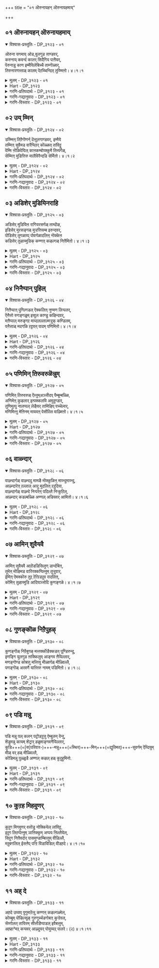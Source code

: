 +++
title = "०१ ऒरुनायहन् ऒरुनायहमाय्"

+++


## ०१ ऒरुनायहन् ऒरुनायहमाय्

<details open><summary>विश्वास-प्रस्तुतिः - DP_३१२३ - ०१</summary>

ऒरुना यगमाय् ओड,वुलगुड ऩाण्डवर्,  
करुनाय् कवर्न्द कालर् सिदैगिय पाऩैयर्,  
पॆरुनाडु काण इम्मैयिलेबिच्चै ताम्गॊळ्वर्,  
तिरुनारणऩ्ताळ् कालम् पॆऱच्चिन्दित् तुय्म्मिऩो। ४।१।१
</details>

<details><summary>मूलम् - DP_३१२३ - ०१</summary>

ऒरुना यगमाय् ओड,वुलगुड ऩाण्डवर्,  
करुनाय् कवर्न्द कालर् सिदैगिय पाऩैयर्,  
पॆरुनाडु काण इम्मैयिलेबिच्चै ताम्गॊळ्वर्,  
तिरुनारणऩ्ताळ् कालम् पॆऱच्चिन्दित् तुय्म्मिऩो। ४।१।१
</details>

<details><summary>Hart - DP_३१२३</summary>

If the matchless kings who rule this world  
lose a war with their enemies, they will become beggars,  
and when they beg for food wicked dogs will come and grab their begging pots:  
The only way to escape from the troubles of this world  
is to worship the feet of divine Narayaṇan:
</details>

<details><summary>गरणि-प्रतिपदार्थः - DP_३१२३ - ०१</summary>

ऒरुनायहम् आय् = साटियिल्लद प्रभुवागि, ओड = ओडुत्तिरुव, उलहु उडन् = लोकगळन्नु ऒट्टागि, आण्डवर् = आळिदवरु, करुलोकगळन्नु ऒट्टागि, आण्डवर् = आळिदवरु, करुनाय् = करिय नायिगळिन्द, कवर्न्द = कच्चल्पट्ट \(हिडियल्पट्ट\), कालर् = कालुगळुळ्ळवरागि, शिदै कच्चल्पट्ट \(हिडियल्पट्ट\), कालर् = कालुगळुळ्ळवरागि, शिदै हिय = ऒडॆदुहोद \(सीळिद\), पानैयर् = बिक्षापात्रॆयन्नुळ्ळवरागि, पॆरुनाडु काण = विस्तारवाद देशदवरॆल्लरू काणुवन्तॆ, इम्मैयिले = ई लोकदल्लिये, पिच्चै = भिक्षॆयन्नु, ताम् = तावु, कॊळ्वर् = ऎत्तुत्तारॆ, तिरुनारणन् ताळ् = श्रीमन्नारायणन तिरुवडिगळन्नु, कालम् = सकालदल्लि, पॆऱ = पडॆदुकॊळ्ळुवुदक्कागि, शिन्दित्तु = चिन्तिसुत्ता, उय् म्मिनो = उज्जीवनगॊळ्ळिरि. 
</details>

<details><summary>गरणि-गद्यानुवादः - DP_३१२३ - ०१</summary>

साटियिल्लद प्रभुवागि, ओडुत्तिरुव लोकवन्नु ऒट्टागि आळिदवरु करिय नायिगळिन्द हिडियल्पट्ट कालुगळुळ्ळवरागि, सीळिद भिक्षापात्रॆयन्नु हिडिदु, विस्तारवाद देशदवरॆल्लरू काणुवहागि, ई लोकदल्लिये तावु भिक्षवन्नॆत्तुत्तारॆ. श्रीमन्नारायणन तिरुवडिगळन्नु सकालदल्लि पडॆदुकॊळ्ळुवुदक्कागि चिन्तिसुत्ता उद्धारगॊळ्ळिरि. यावुदु हितकर? ई लोकदल्लि अस्थिरवू अशाश्वतवू आगिरुव सम्पत्तु दर्पगळिन्द कूडिद प्रभुत्ववे? शाश्वतवाद भगवन्तन सान्निध्यसुखवे? ई विषयवन्नु कुरितु इल्लि जनसामान्यक्कॆ हितवचनवन्नु नुडियलागुत्तिदॆ. इदक्कागि ऒन्दु सॊगसाद निदर्शनवन्नु ऎत्तिकॊळ्ळलागिदॆ. इदक्कागि ऒन्दु सॊगसाद निदर्शनवन्नु ऎत्तिकॊळ्ळलागिदॆ. प्रपञ्चद भोगगळ नानारूपगळन्नु, ऎन्दरॆ, यौवन, सम्पत्तु, प्रभुत्त, अविवेकदिन्द कूडिद अट्टहास इवुगळन्नु ऎत्तिकॊळ्ळलागिदॆ. इवुगळॆल्लवन्नू पडॆदुकॊण्ड चक्रवर्ति सार्वभौमनदरू सह, अवुगळन्नॆल्ला अवनु ऎष्टु कालवादरू उळिसिकॊण्डु बरलु साध्यवादीते? हागादरॆ, एनु माडबेकु? 
</details>

<details><summary>गरणि-विस्तारः - DP_३१२३ - ०१</summary>

आळ्वाररु हेळुत्तारॆ- विस्तारवाद ई लोकद एकच्छत्रादिपत्यवन्नागि माडिकॊण्डु, अट्टहासदिन्द मॆरॆयुव सार्वभौमनन्नु नोडि. कालक्रमदल्लि अवनु ऎल्लवन्नू कळॆदुकॊण्डु तिरुकनागुत्तानॆ. आग अवनु ऒण्टियागि, चिन्दियन्नु धरिसि, सीळिद पात्रॆयन्नु हिडिदु, तानु ई मुञ्चॆ आळुत्तिद्द देशद जनर कण्ण मुन्दॆये, करिय नायियिन्द कच्चिसिकॊण्डरू बिडदॆ तिरिदु तिन्नुत्ता हॊट्टॆ हॊरॆयुव स्थिति\(गति\) अवनिगॆ बरुवुदन्नु जनरे, नीवु कण्डिल्लवे? ऎल्ला लोकगळिगू सार्वभौमनाद श्रीमन्नारायणन तिरुवडिगळन्नु आश्रयिसि. इदरिन्द निमगॆ शाश्वतवादसुखवु ऎल्ल कालक्कू बरुवुदु.
</details>

## ०२ उय् म्मिन्

<details open><summary>विश्वास-प्रस्तुतिः - DP_३१२४ - ०२</summary>

उय्म्मिऩ् तिऱैगॊणर्न् दॆऩ्ऱुलगाण्डवर्, इम्मैये  
तम्मिऩ् सुवैमड वारैप्पिऱर् कॊळ्ळत् तांविट्टु  
वॆम्मि ऩॊळिवॆयिल् काऩकम्बोय्क्कुमै तिऩ्पर्गळ्,  
सॆम्मिऩ् मुडित्तिरु मालैविरैन्दडि सेर्मिऩो। ४।१।२
</details>

<details><summary>मूलम् - DP_३१२४ - ०२</summary>

उय्म्मिऩ् तिऱैगॊणर्न् दॆऩ्ऱुलगाण्डवर्, इम्मैये  
तम्मिऩ् सुवैमड वारैप्पिऱर् कॊळ्ळत् तांविट्टु  
वॆम्मि ऩॊळिवॆयिल् काऩकम्बोय्क्कुमै तिऩ्पर्गळ्,  
सॆम्मिऩ् मुडित्तिरु मालैविरैन्दडि सेर्मिऩो। ४।१।२
</details>

<details><summary>Hart - DP_३१२४</summary>

The rich kings who ruled this earth  
and ordered other chieftains,  
“Give tribute and survive!”  
will leave the women they enjoyed,  
go to a cruel forest and hide and suffer  
if their enemies conquer them in war and take their lands:  
You should at once worship the feet of Thirumāl  
adorned with beautiful shining crowns—  
that is the only way to escape the troubles of this world:
</details>

<details><summary>गरणि-प्रतिपदार्थः - DP_३१२४ - ०२</summary>

उय् म्मिन् = उद्धारगॊळ्ळिरि, शिऱै कॊणार्न्दु = कप्पगळन्नु तन्दु, ऎन्ऱु= ऎन्दु, उलहु आण्डवर् = लोकवन्नु आळिदवरु, इम्मैये = ई जन्मदल्लिये, तम् = तम्म, इन् शुवै = बहुरुचिकरवाद, मडवारि = स्त्रीयरन्नु, पिऱर् कॊळ्ळ = इतररिगॆ \(उपयोगक्कॆ\) ताम् विट्टु = तावु बिट्टुकॊट्टु, वॆम्मिन् ऒळि = सुडुव कान्तिय वॆयिल् = बिसिलु, उळ्ळ, कानहम् पोय्= काडिगॆ होगि, कुमै तिन्बर् हळ् = तिण्डाटपडुववरु, शॆम् इन् = सुन्दरवू इनिदूआद, मुडि = किरीटवन्नु धरिसिरुव, तिरुमालै = श्रियःपतियन्नु \(लक्ष्मीदेविय गण्डनन्नु\), विरैन्दु = बेग \(आतुरदिन्द\), अडि शेर् मिनो = आश्रयिसिरि. 
</details>

<details><summary>गरणि-गद्यानुवादः - DP_३१२४ - ०२</summary>

कप्पगळन्नु पडॆदु उद्धारगॊळ्ळुवुदॆन्दु लोकवन्नु आळिदवरु \(तम्म\) ई जन्मदल्लिये तम्म बहुरुचिकरवाद स्त्रीयरन्नु इतरर उपयोगक्कॆ बिट्टुकॊट्टु उरिबिसिलल्लि काडिगॆ होगि तिण्डाडुत्तारॆ. सुन्दरवू इनिदू आगिरुव किरीटवन्नु धरिसिरुव श्रीदेविय गण्डनन्नु बेगलॆ आश्रयिसिरि. 
</details>

<details><summary>गरणि-विस्तारः - DP_३१२४ - ०२</summary>

इल्लि चक्रवर्तिगळ मत्तॊन्दु दुःस्थितियन्नु विवरिसलागुत्तदॆ. 

लोकदल्लि महाबलिष्ठरागि, राज्यगळन्नु गॆद्दु, ऎल्लवन्नू तम्म स्वाधीनपडिसिकॊण्डु, अवरॆल्लरिन्द कप्पकाणिकॆगळन्नु पडॆदुकॊळ्ळुवुदरल्लिये सर्वप्रयत्न नडॆसुव राजाधिराजरू सह ऒन्दल्ल ऒन्दु कालदल्लि तम्म सर्वस्ववन्नू बिट्टु केट्टु, तलॆ मरॆसिकॊण्डु काडिगॆ होगि कडुकष्टपडुत्तारॆ. अवर गतिये हीगाद पक्षक्कॆ इतरर गतियेनु? आद्दरिन्द अवर गतिये हीगाद पक्षक्कॆ इतरर गतियेनु? आद्दरिन्द ऎल्लरू याव रीतिय मुन्नॆच्चरिकॆयन्नु तॆगॆदुकॊळ्ळबेकु?

आळ्वाररु हेळुत्तारॆ, तम्म सामन्तराजरिन्द कप्पकाणिकॆगळन्नु पडॆदुकॊण्डु, अट्टहासदिन्द सार्वभौमत्ववन्नु नडॆसुव चक्रवर्तिगळु सह, ऒन्दु दिन, तम्मॆल्ल सुखगळन्नू बिट्टुकॊट्टु, तम्म रुचिकरवाद \(भोग्यवाद\) राणवासवन्नु तम्म शत्रुगळ भोगक्कॆ बिट्टुकॊट्टु, काडिगॆ ओडि, अल्लि बिसिलु, मळॆ, चळि, गाळि ऎन्नदॆ कडुकष्टक्कॆ ईडागबेकागुत्तदॆ. इन्थ दुःखसङ्कटगळिगॆ अवकाशकॊडदन्तॆ, जनरे, निम्मन्नु उज्जीवनगॊळिसुव सर्वेश्वरनाद श्रीमन्नारायणनन्नु आदष्टु बेगलॆ आश्रयिसि.
</details>

## ०३ अडिशेर् मुडियिनराहि

<details open><summary>विश्वास-प्रस्तुतिः - DP_३१२५ - ०३</summary>

अडिसेर् मुडियिऩ रागियरसर्गळ् ताम्दॊऴ,  
इडिसेर् मुरसङ्गळ् मुऱ्ऱत्तियम्ब इरुन्दवर्,  
पॊडिसेर् तुगळाय्प् पोवर्गळादलिऩ् नॊक्कॆऩ  
कडिसेर् तुऴाय्मुडिक् कण्णऩ् कऴल्गळ् निऩैमिऩो। ४।१।३
</details>

<details><summary>मूलम् - DP_३१२५ - ०३</summary>

अडिसेर् मुडियिऩ रागियरसर्गळ् ताम्दॊऴ,  
इडिसेर् मुरसङ्गळ् मुऱ्ऱत्तियम्ब इरुन्दवर्,  
पॊडिसेर् तुगळाय्प् पोवर्गळादलिऩ् नॊक्कॆऩ  
कडिसेर् तुऴाय्मुडिक् कण्णऩ् कऴल्गळ् निऩैमिऩो। ४।१।३
</details>

<details><summary>Hart - DP_३१२५</summary>

The kings whom chieftains bow to, touching their feet,  
and the kings who have drums that sound like thunder  
resting in their courtyards,  
may lose everything and their lands may become dust:  
At once you should think of the feet of Kaṇṇan  
adorned with a fragrant thulasi garland and worship him:  
That is the only way to escape the troubles of this world:
</details>

<details><summary>गरणि-प्रतिपदार्थः - DP_३१२५ - ०३</summary>

अडिशेर् = \(तम्म\) पादगळ मेलॆ बीळुव \(बिद्द\), मुडियिनर् = किरीटगळुळ्लवरागि, अरशर् हळ् ताम् = राजाधिराजरु, तॊऴि = नमस्करिसुवन्तॆयू, इडि शेर् = सिडिलिनन्तॆ सद्दु माडुव, मुरशङ्गळ् = भेरिगळु, मुट्रत्तु = अङ्गळदल्लि \(मुन्दिन कैसालॆयल्लि\), इयम्ब = मॊळगुअन्तॆ, इरुन्दवर् = बाळुत्तिद्दवरु, पॊडिशेर् = धूळिनल्लि सेरुव, तहळ् आय् = धूळागि, पोवर् हळ् = होगुत्तारॆ, आदलिन् = आद्दरिन्द, नॊक्कॆन = बेगलॆ, कडि शेर् = परिमळ तुम्बिरुव, तुऴाय् मुडि = तुलसिय किरीटवन्नुळ्ळ, कण्णन् = अत्याकर्षकन \(श्रीकृष्णन\), कऴल् = तिरुवडिगळन्नु, निनैऱु नो = नॆनॆयिरि. 
</details>

<details><summary>गरणि-गद्यानुवादः - DP_३१२५ - ०३</summary>

तम्म पादगळ मेलॆ बीळुव किरीटगळुळ्ळवरागि, राजाधिराजरुगळु नमस्करिसुवन्तॆयू, सिडिलिनन्तॆ सद्दुमाडुव भेरिगळु कैसालॆयल्लि मॊळगुवन्तॆ बाळुत्तिद्दवरु. धूळिनल्लि सेरुव धूळागि होगुत्तारॆ. आद्दरिन्द, बेगलॆ परिमळ तुम्बिद तुलसिय किरीटवन्नुळ्ळ अत्याकर्षकन \(श्रीकृष्णावतारियु\) तिरुवडिगळन्नु स्मरिसि.
</details>

<details><summary>गरणि-विस्तारः - DP_३१२५ - ०३</summary>

आळ्वाररु हेळुत्तारॆ- ऎन्थॆन्थ राजाधिराजरो, ऎष्टॆष्टो दर्पदिन्द आळुत्तिद्दवरो, अवरिन्द असड्डॆयन्नू तिरस्कारवन्नू पडॆयुत्ता बाळुवुदक्किन्त, परिमळ तुम्बिद तुलसिय हारवन्नु किरीटवागि मुडिदिरुव अत्याकर्षक सुन्दरनाद श्रीकृष्णस्वरूपियन्नु स्मरिसुत्त उज्जीवनगॊळ्ळिरि.
</details>

## ०४ निनैप्पान् पुहिल्

<details open><summary>विश्वास-प्रस्तुतिः - DP_३१२६ - ०४</summary>

निऩैप्पाऩ् पुगिल्गडल् ऎक्कलिऩ् नुण्मण लिऱ्पलर्,  
ऎऩैत्तो रुगङ्गळुम् इव्वुल काण्डु कऴिन्दवर्,  
मऩैप्पाल् मरुङ्गऱ माय्दलल्लाल्मऱ्ऱुक् कण्डिलम्,  
पऩैत्ताळ् मदगळि ऱट्टवऩ् पादम् पणिमिऩो। ४।१।४
</details>

<details><summary>मूलम् - DP_३१२६ - ०४</summary>

निऩैप्पाऩ् पुगिल्गडल् ऎक्कलिऩ् नुण्मण लिऱ्पलर्,  
ऎऩैत्तो रुगङ्गळुम् इव्वुल काण्डु कऴिन्दवर्,  
मऩैप्पाल् मरुङ्गऱ माय्दलल्लाल्मऱ्ऱुक् कण्डिलम्,  
पऩैत्ताळ् मदगळि ऱट्टवऩ् पादम् पणिमिऩो। ४।१।४
</details>

<details><summary>Hart - DP_३१२६</summary>

We know that even the kings  
who ruled this world for many years and yugas  
and are more than the grains of sand on the seashore  
have perished, leaving them no house to live in:  
We have never seen anything else happen to them:  
Worship his feet who killed the rutting elephant  
with legs as strong as palm trees and you will be saved:
</details>

<details><summary>गरणि-प्रतिपदार्थः - DP_३१२६ - ०४</summary>

निनैप्पान् = चिन्तिसुवुदक्कॆ, पुहिल् = यत्निसिदरॆ, \(आलोचिसि नोडिदरॆ\), कडल् = समुद्रद, ऎक्कलिल् = मरळ दण्डॆयल्लि, नुण् मणलिल् = नुणुपाद मरळिन हरळुगळल्लि, पलर् = हलवरु, ऎनै त्तोर् = ऎष्टॊन्दो, उहङ्गळुम् = युगगळल्लू, इ उलहु = ईलोकवन्नु, आण्डु = आळि, कऴिन्दवर् = कळॆदुहोदवरु \(गतिसिदवरु\), मनैप्पाल् = \(अवरु\) वासिसिद मनॆयू, \(स्थळवू\) मरुङ्गु = आर मग्गुलवू, अ = परि पूर्णवागि, माय् तल् अल्लाल् = नाशवे हॊरतु, अल्लाल् = नाशवे हॊरतु, मटृ = बेरेनन्नू, कण्डिलम् = \(नावु\) कण्डिल्ल, पनै ताळ् = ताळॆय मरद हागॆ दृढवाद कालुगळुळ्ळ, मदकळिऱु = मदगजवन्नु, अट्टवन् = कॊण्डवन, पादम् = तिरुवडिगळन्नु, पणिमिनो = नमस्करिसि \(आश्रयिसि\). 
</details>

<details><summary>गरणि-गद्यानुवादः - DP_३१२६ - ०४</summary>

आलोचिसि नोडिदरॆ, समुद्रद मरळदण्डॆय नुण्ननॆय मरळहरळुगळ हागॆ, हलवरु ऎष्टॊन्दो युगगळिन्दलू ई लोकवन्नाळि गतिसिदवरु. अवरु वासमाडिद स्थळवू अदर सुत्तमुत्तलू परिपूर्णवागि नाशवायिते हॊरतु नावु बेरेनन्नू कण्डिल्ल. ताळॆय मरद हागॆ दृढवाद कालुगळुळ्ल मदगजवन्नु कॊन्दवन तिरुवडिगळन्नु आश्रयिसि नमस्करिसि. 
</details>

<details><summary>गरणि-विस्तारः - DP_३१२६ - ०४</summary>

“कडलॆक्कलिल् नुण् मणलिल् पलर् ऎनैत्तोरु हङ्गळुम् इव्वुलहाण्डु कऴन्दवर्” – इदॊन्दु कण्णिगॆ कट्टुवन्थ उपमान. कडलिन मरळु दडदल्लि नुण्ननॆय मरळु कण्णिगॆ काणुवष्टु दूरक्कू हरडिरुत्तदॆयष्टॆ. अवुगळल्लि ऒन्दॊन्दु हरळन्नू आरिसुवुदु हेगॆ कष्टवागुवुदो \(असाध्यवागुवुदो\) हागॆये ई भूमण्डलदल्लि ऎष्टॊन्दु लॆक्कविल्लदश्टु युगगळिन्दलू आळि धरिसिद राजरु हलवरु. अन्दिनिन्द मरणिसिदवर सङ्ख्यॆ अपारवादद्दु. अवरल्लि गतिसिद राजर सङ्ख्यॆ अल्पवे. 

“मनैप्पाल् मरुङ्गऱ माय् तदल्लाल् मट्रु कण्डिलम्” – आ राजरु बाळि बदुकिद स्थळगळू अवुगळ सुत्तमुत्तल स्थळगळू ऎल्लवू सुळिविल्लदन्तॆये नाशवादवु. 

“पन्नैत्ताळ् मदकळिऱट्टवन्” – इदु भगवन्तन श्रीकृष्णावतारद ऒन्दु प्रसङ्ग. कंसनु श्रीकृष्णनन्नु कॊल्लिसुवुदक्कागि नानाप्रयत्नगळन्नु नडॆसिदनष्टॆ. अवुगळिन्दलॆल्ल अवनु विफलगॊण्डनु. आद्दरिन्द, धनुःपूजॆय नॆपदल्लि अवनन्नु मधुरॆगॆ करॆसिकॊण्डु, अल्लि अवनन्नु मुगिसिबिडबेकॆन्दु हवणिसिदनु. मधुरॆय हॆब्बागिलल्ले कुवलयापीडवॆम्ब मद्दानॆयन्नु निल्लिसि, अदन्नु अल्लिगॆ बरुव श्रीकृष्णन मेलॆ नुग्गिसि अवनन्नु कॊन्दुबिडबेकॆम्बुदु मॊदलनॆयदु. श्रीकृष्णनु अदन्नु निरायासवागि ऎदुरिसि, कॊन्दु हाकिदनु. 

आळ्वाररु हेळुत्तारॆ-- नावु योचिसि नोडिदरॆ, ऎष्टो युगगळिन्दलू, ऎष्टो जन राजरु ई लोकवन्नाळि मरणिसिदरष्टॆ. समुद्रद मरळ दण्डॆय नुण्णनॆय मरळिनल्लि कॆलवु हरळुगळन्नु आरिसिकॊण्डन्तॆ अवर सङ्ख्यॆ. अवरु बदुकि बाळिद स्थळगळू अवुगळ सुत्तुमुत्तल स्थळगळू ऎल्लवू परिपूर्णवागि, हॆसरिल्लदन्तॆ, नाशवादवु. अस्थिरवाद अन्थवरन्नु आश्रयिसुवुदक्कॆ बदलागि, सर्वशक्तनाद भगवन्तन तिरुवडिगळन्नाश्रयिसि.
</details>

## ०५ पणिमिन् तिरुवरुळॆन्नुम्

<details open><summary>विश्वास-प्रस्तुतिः - DP_३१२७ - ०५</summary>

पणिमिऩ् तिरुवरुळ् ऎऩ्ऩुम्अञ्जीदप् पैम्बूम्बळ्ळि,  
अणिमॆऩ् कुऴलार् इऩ्पक्कलवि अमुदुण्डार्,  
तुणिमुऩ्पु नालप्पल् लेऴैयर् तामिऴिप् पच्चॆल्वर्,  
मणिमिऩ्ऩु मेऩिनम् मायवऩ् पेर्सॊल्लि वाऴ्मिऩो। ४।१।५
</details>

<details><summary>मूलम् - DP_३१२७ - ०५</summary>

पणिमिऩ् तिरुवरुळ् ऎऩ्ऩुम्अञ्जीदप् पैम्बूम्बळ्ळि,  
अणिमॆऩ् कुऴलार् इऩ्पक्कलवि अमुदुण्डार्,  
तुणिमुऩ्पु नालप्पल् लेऴैयर् तामिऴिप् पच्चॆल्वर्,  
मणिमिऩ्ऩु मेऩिनम् मायवऩ् पेर्सॊल्लि वाऴ्मिऩो। ४।१।५
</details>

<details><summary>Hart - DP_३१२७</summary>

Even kings who enjoy women with soft beautiful hair  
lying on lovely, cool beds, begging them,  
“Give us your grace!” may lose all their wealth and their clothes  
and wander as women shame them because they become poor:  
Praise the names of Māyavan  
the shining sapphire-colored lord and survive:  
That is the only way to escape the troubles of this world:
</details>

<details><summary>गरणि-प्रतिपदार्थः - DP_३१२७ - ०५</summary>

पणिमिन् = विधिसि, तिरु अरुळ् = भाग्यव कृपॆयन्नु, ऎन्नुम् = ऎन्नुत्ता, अम् = सुन्दरनाद, शीदम् = तम्पाद\(हितवाद\), पै = विशालवाद, पू = हूविन, पळ्ळि = हासुगॆयल्लि, अणि = अलङ्करिसिद, मॆल् = मृदुवाद, कुऴलार् = कूदलुळ्ळवर, इन्बम् = प्रीतिय, कलवि = कूडिकॆयॆम्ब, अमुदु = अमृतवन्नु, उण्डार् = उण्डवरु, तुणिमुन्बुनाल = मुम्भागदल्लि बट्टॆयु इळियबिद्दिरलु, पल् = हलवारु, एऴैयर् ताम् = सुन्दरियरु, इऴैप्प = परिहास्यमाडुत्तिरलु, शॆल् वर् = नडॆदुहोगुत्तारॆ. मणिमिन्नु = नीलरत्नवु हॊळॆयुवन्थ, मेनि = देहकान्तिय, नम् आयवन् = नम्म गोवळन, पेर् शॊल्लि = हॆसरन्नु हेळुत्ता, वाऴ् मिनो = बाळिरि \(उज्जीवनगॊळ्ळिरि\). 
</details>

<details><summary>गरणि-गद्यानुवादः - DP_३१२७ - ०५</summary>

’विधिसि, भाग्यद कृपॆयन्नु’ ऎन्नुत्ता, सुन्दरवू हितकरवू विशालवू आद हूविन हासुगॆयल्लि, अलङ्करिसिद मृदुवाद तलॆगूदलुळ्ळवर प्रीतिय कूडिकॆयम्ब अमृतवन्नुण्डवरु, मुम्भागदल्लि बट्टॆयन्नु इळियबिद्दिरलु, हलवारु स्त्रीयरु \(सुन्दरियरु\) परिहास्यमाडुत्तिरलु, नडॆदुहोगुत्तारॆ. नीलरत्नद हॊळपुळ्ळ देहकान्तिय नम्म गोवळन हॆसरन्नु हेळुत्ता उज्जीवनगॊळ्ळिरि. 
</details>

<details><summary>गरणि-विस्तारः - DP_३१२७ - ०५</summary>

इदुवरॆगॆ बलदर्पगळिन्द कूडिद प्रभुत्वद अट्टहासदिन्द बीगुत्तिद्द राजर पाडन्नु हेळलायितु. ईग यौवन मददिन्द मॆरॆयुववर पाडन्नु हेळलागुत्तदॆ. 

आळ्वाररु हेळुत्तारॆ- यौवनदिन्द मॆरॆयुववरु \(राजरु\) सुन्दरियराद स्त्रीयर बळियल्लिनिन्तु “निम्म देहसङ्गद भाग्यवन्नु करुणिसि” ऎन्दु अङ्गलाचि बेडुत्ता, विशालवू हितकरवू सुन्दरवू आद हासुगॆयल्लि अवर कूडिकॆय अमृतवन्नु पानमाडुत्ता सुखवन्नु अनुभविसुत्तारॆ. हीगॆ अवर यौवन इळियुव तनक अवरु मैमरॆतु मॆरॆयुत्तारॆ. आ बळिक, अवरिगॆ मुदितन बन्दाग, देहशक्तिकुग्गिदाग, याव बगॆय ऒत्तासॆयू इल्लदॆ होदाग, अवरॊडनॆ बॆरॆयुत्तिद्द स्त्रीयरनेकरु अवरन्नु बगॆबगॆयागि हास्यमाडुत्तिरलु, अवर कण्णमुन्दॆये तम्म मानवन्नु पूर्तियागि मुच्चिकॊळ्ळलु साध्यविल्लद दुःस्थितियल्लि हॊट्टॆगागि याचिसबेकागुत्तदॆ. आद्दरिन्द, इन्थ अपहास्यद स्थितिगॆ इळिदु नरळुववर बदलागि, श्रीकृष्णवतारियाद भगवन्तन नामोच्चारणॆ माडुत्ता, उद्धारगॊळ्ळिरि.
</details>

## ०६ वाळ्न्दार्

<details open><summary>विश्वास-प्रस्तुतिः - DP_३१२८ - ०६</summary>

वाऴ्न्दार्गळ् वाऴ्न्ददु मामऴै मॊक्कुळिऩ् माय्न्दुमाय्न्दु,  
आऴ्न्दारॆऩ् ऱल्लाल् अऩ्ऱु मुदलिऩ् ऱऱुदिया,  
वाऴ्न्दार्गळ् वाऴ्न्दे निऱ्परॆऩ् पदिल्लै निऱ्कुऱिल्,  
आऴ्न्दार् कडल्बळ्ळि अण्णल् अडियवर् आमिऩो। ४।१।६
</details>

<details><summary>मूलम् - DP_३१२८ - ०६</summary>

वाऴ्न्दार्गळ् वाऴ्न्ददु मामऴै मॊक्कुळिऩ् माय्न्दुमाय्न्दु,  
आऴ्न्दारॆऩ् ऱल्लाल् अऩ्ऱु मुदलिऩ् ऱऱुदिया,  
वाऴ्न्दार्गळ् वाऴ्न्दे निऱ्परॆऩ् पदिल्लै निऱ्कुऱिल्,  
आऴ्न्दार् कडल्बळ्ळि अण्णल् अडियवर् आमिऩो। ४।१।६
</details>

<details><summary>Hart - DP_३१२८</summary>

We all know that we do not live forever in this world  
and die like the bubbles that arise when rain falls on the earth:  
No one can say that for all their life  
they were strong, without problems or sickness:  
If you want to survive, become the devotee  
of the highest lord who rests on the ocean:
</details>

<details><summary>गरणि-प्रतिपदार्थः - DP_३१२८ - ०६</summary>

वाऴ्न्दार् हळ् = बदुकिबाळिदवरु, वाऴ्न्ददु = बाळिद रीतियु, मामऴै = बलवाद मळॆय, मॊक्कळिन् = मॊग्गुगळ हागॆ \(नीरगुळ्ळॆगळ हागॆ\), माय्न्ददु माय्न्ददु = अळिदळिदु होयितु, आऴ्न्दार् = अधोगतियन्नु पडॆदरु \(करगि होदरू\), ऎन्ऱु = ऎन्दु, अल्लाल् = अल्लदॆ, अन्ऱु मुदलिन् = सृष्टिकालदिन्दलू, इन्ऱु अऱुदि आ = इल्लिय \(इन्दिन\)वरॆगू, वाऴ्न्दार् हळ् = बदुकि बाळिदवरु, वाऴ्न्देनिऱ् पर् = बदुकिये स्थिरवागिद्दारॆ, ऎन्बदु इल्लै = ऎम्बुदु इल्लवे इल्ल. निऱ् क उऱिल् = हागॆ बदुकिरलेबेकॆम्बुदादरॆ, आऴ्न्दार् = बलु आळवाद \(गम्भीरवाद\), कडल् = पाल्गडलल्लि, पळ्ळि = पवडिसिरुव, अण्णल् = सर्वेश्वरन, अडियवर् आमिनो = पादसेवकरु \(भक्तरु\) आगिरि. 
</details>

<details><summary>गरणि-गद्यानुवादः - DP_३१२८ - ०६</summary>

बदुकिबाळिदवरु ऎन्नुववरु बाळिद रीतियु बलवाद मळॆय मॊग्गुगळ हागॆ \(नीरगुळ्ळॆगळ हागॆ\) अळिदळिदु होयितु. \(अवरु\) अधोगतियन्नु पडॆदरु \(मुळुगि होदरु\) ऎन्दल्लदॆ बेरॆ इल्ल. सृष्टिकालदिन्दलू इन्दिनवरॆगू बदुकिबाळिदवरु स्थिरवागि बदुकिये इद्दारॆ ऎम्बुदु इल्लवे इल्ल. हागॆ \(स्थिरवागि\) बदुकिरलेबेकॆम्बुदादरॆ, गम्भीरवाद \(बहळ आळवाद\) पाल्गडलल्लि पवडिसिरुव सर्वेश्वरन पादसेवकरागिरि. 
</details>

<details><summary>गरणि-विस्तारः - DP_३१२८ - ०६</summary>

इल्लि ऎरडु बगॆय बाळ्विकॆयन्नु कुरितु हेळलागुत्तदॆ. ऒन्दु इहलोकदल्लि नडॆसुव बाळ्वॆ, मत्तॊन्दु निजवाद शाश्वतवाद बाळ्वॆ इहलोकद बाळ्वॆयन्नु नीर् मेलण गुळ्ळॆगॆ होलिसलागिदॆ. गुळ्ळॆ ऎष्टु क्षणिकवादद्दो अष्टॆ क्षणिक ईलोकद बाळ्वॆ. नीर् मेलण गुळ्ळॆ ऒडॆद बळिक अदर सुळिवु कूडि अल्लिरुवुदिल्ल. ई लोकद बाळ्वॆयू अन्थाद्दो आदरॆ शाश्वतवाद निजवाद बदुकु ऎम्बुदक्कॆ यावॊन्दु कुन्दुकॊरतॆयू इल्ल. आ शाश्वतवाद अमरवाद परिशुद्धवाद बदुकन्नु पडॆयुवुदादरू हेगॆ? याव बगॆय बदुकन्नु नॆच्चि नडॆयबेकु? इदन्नु इल्लि ऒत्तिहेळलागुत्तिदॆ. 

आळ्वाररु हेळुत्तारॆ- ई लोकदल्लि चॆन्नागि बदुकि हॆसरु वासियागि बाळिदवरु ऎम्बवर बदुकिन रीतियन्नु गमनिसि नोडि. बिरुसु मळॆय नीरिन मेलॆ गुळ्ळॆगळ हागॆ अवर बदुकु. नीर् मेलण गुळ्ळॆ ऎष्टु क्षणभङ्गुर\! हागॆये इहलोकदवर बदुकू सह. ई बदुकिनल्लि स्थिरवादद्दु यावुदिदॆ? सृष्टिय कालदिन्दलू इन्दिनवरॆगू ऎष्टॆष्टो जन हुट्टिदरु, बाळिदरु, कडॆगॆ हॆसरिल्लदॆ होदरु. ई लोकद जीवनदल्लि इदॊन्दे सत्य. यावुदू स्थिरवल्ल. ऎल्लवू क्षणिक. जनरे, निमगॆ निजवागियू शाश्वतवाद जीवनवन्नु पडॆदुकॊळ्ळुव आशॆ इदॆये? हागादरॆ, गम्भीरवाद पाल्गडलल्लि पवडिसिरुव सर्वेश्वरनल्लि भक्तिमाडि, अवनल्लि शाश्वतवाद दास्यवन्नु पडॆदुकॊळ्ळिरि.
</details>

## ०७ आमिन् शुवैयवै

<details open><summary>विश्वास-प्रस्तुतिः - DP_३१२९ - ०७</summary>

आमिऩ् सुवैयवै आऱॊडडिसिलुण् डार्न्दबिऩ्,  
तूमॆऩ् मॊऴिमड वारिरक्कप्पिऩ्ऩुम् तुऱ्ऱुवार्,  
ईमिऩ् ऎमक्कॊरु तुऱ् ऱॆऩ्ऱिडऱुव रादलिऩ्,  
कोमिऩ् तुऴाय्मुडि आदियञ्जोदि कुणङ्गळे। ४।१।७
</details>

<details><summary>मूलम् - DP_३१२९ - ०७</summary>

आमिऩ् सुवैयवै आऱॊडडिसिलुण् डार्न्दबिऩ्,  
तूमॆऩ् मॊऴिमड वारिरक्कप्पिऩ्ऩुम् तुऱ्ऱुवार्,  
ईमिऩ् ऎमक्कॊरु तुऱ् ऱॆऩ्ऱिडऱुव रादलिऩ्,  
कोमिऩ् तुऴाय्मुडि आदियञ्जोदि कुणङ्गळे। ४।१।७
</details>

<details><summary>Hart - DP_३१२९</summary>

The rich may eat food with all the six tastes  
and then eat more when their beautiful beloved women  
serve them with lovely soft words,  
yet even they may become poor and beg those women saying,  
“Give me some food!”  
If you want to be saved  
praise the wonderful nature of the lord  
whose head is adorned with a thulasi garland:
</details>

<details><summary>गरणि-प्रतिपदार्थः - DP_३१२९ - ०७</summary>

आम् इन् शुवै अवै= वास्तववागि बहळ रुचिकरवाद अवु, आऱोडु = आरु रसगळिन्द कूडिद, अडिशल् उण्डु = अन्नवन्नुण्डु, आर्न्द पिन् = तृप्तिपडॆद बळिक, तू = परिशुद्धवाद, मॆल्मॊऴि = मृदुवागि, मातनाडुव, मडवार् = स्त्रीयरु, इरक्क = बेडिकॊळ्ळलु, पिन्नुम् = आमेलू, ईमिन् = कॊडिरि, ऎनक्कु = ननगॆ, ऒरु तुट्रु ऎन्ऱु = ऒन्दु तुत्तु ऎन्दु, इडऱु वर् = दुडुकुवरु, \(ऎडवुत्तारॆ\), आदलिन् = आद्दरिन्द, कोमिन् = अनुभविसिरि, तुऴाय् = तुलसिय हारवन्नु किरीटवागि धरिसिरुव, आदि = ऎल्लक्कू आदिकारणनाद, अम् = सुन्दरवाद, शोदि = ज्योतिस्वरूपिय, गुणङ्गळे = कल्याणगुणगळन्ने. 
</details>

<details><summary>गरणि-गद्यानुवादः - DP_३१२९ - ०७</summary>

वास्तववागि बहळ रुचिकरवाद आरु रसगळिन्द कूडिद अन्नवन्नुण्डु तृप्तिपडॆद बळिकलू, परिशुद्धवाद मत्तुमृदुवागि मातनाडुव स्त्रीयरु बेडिकॊळ्ललु, आमेलू, ननगॆ ऒन्दु तुत्तुकॊडि ऎन्नुत्ता दुडुकुत्तारॆ. आद्दरिन्द तुलसियहारवन्नु किरीटवागि धरिसिरुव ऎल्लक्कू आदिकारणनाद, परमसुन्दरवाद ज्योतिस्वरूपिय कल्याणगुणगळन्ने उण्डु अनुभविसि. 
</details>

<details><summary>गरणि-विस्तारः - DP_३१२९ - ०७</summary>

यावुदु उत्तम; देह पोषणॆये, आत्मपोषणॆये? ऎम्बुदु ई पाशुरद विषय. 

देहपोषणॆगॆ आहारबेकु \(अवश्यक\). आहारवन्नु मितवागिये स्वीकरिसबेकु. नालगॆय चपलक्कॆ ऒळगागबारदु. इतरर मातिगॆ मरुळागबारदु. विश्वासदिन्द मातनाडुववर दाक्षिण्यक्कॆ ऒळपट्टु मितिमीरि उण्णबारदु. मितितप्पिदरॆ रोग, नरळुविकॆ तप्पुवुदिल्ल. 

आत्मपोषणॆ इदक्कॆ विरुद्ध. इदक्कॆ मिति ऎम्बुदे इल्ल. आत्मपोषणॆगॆ बेकाद आहार भगवद्विषय. भगवन्तन गुणानुभव, अवन अद्भुताश्चर्यकरवाद लीलाविनोदगळन्नु, अतिमानुषचेष्टिगळन्नु हेळि, केळि, हाडि, कुणिदाडि, आनन्दिसुवुदु. इवुगळन्नु ऎष्टॆष्टु अनुभविसिदरू तृप्तियुण्टागदु इन्नू स्वल्प अनुभविसबेकॆन्निसुवुदु. ऎडॆबिडदन्तॆ ई अनुभववन्नु पडॆदु आनन्दिसुवुदरिन्द आत्मोद्धारवागुत्तदॆ. 

आळ्वाररु हेळुत्तारॆ- षड्रसभरितवाद ऒळ्ळॆय आहारवन्नु हॊट्टॆय तुम्ब तिन्दु तृप्तिपडॆदिद्दरू, मॆलुदनिय नारियर बेडिकॆगॆ मरुळागि अवरु नीडुव आहारवन्नू उण्डु, बाधॆपडुत्तारॆ. जनरे, नीवु देहपोषणॆयन्नू, नालगॆय चपलवन्नू निम्म जीवनद गुरियागि माडिकॊळ्ळबेडि. दुडुकिदिरादरॆ, निम्मदे आरोग्यकॆडुत्तदॆ. नानासङ्कटगळिगॆ निम्मन्नु ईडुमाडुत्तदॆ. निम्म इन्द्रियगळ चापल्यवन्नु आत्मोद्धार कार्यदल्लि बॆळॆसि, ऎल्लक्कूआदिकारणनू, परमसुन्दरनू, ज्योतिस्वरूपियू आद सर्वेश्वरन अनन्तकल्याणगुणगळन्नु ऎडॆबिडदन्तॆ अनुभविसुत्ता उज्जीवनगॊळ्ळिरि.
</details>

## ०८ गुणङ्कॊळ निऱैपुहऴ्

<details open><summary>विश्वास-प्रस्तुतिः - DP_३१३० - ०८</summary>

कुणङ्गॊळ् निऱैबुगऴ् मऩ्ऩर्क्कॊडैक्कडऩ् पूण्डिरुन्दु,  
इणङ्गि युलगुड ऩाक्किलुम् आङ्गव ऩैयिल्लार्,  
मणङ्गॊण्ड कोबत्तु मऩ्ऩियु मीळ्वर्गळ् मीळ्विल्लै,  
पणङ्गॊळ् अरवणै याऩ्तिरु नामम् पडिमिऩो। ४।१।८
</details>

<details><summary>मूलम् - DP_३१३० - ०८</summary>

कुणङ्गॊळ् निऱैबुगऴ् मऩ्ऩर्क्कॊडैक्कडऩ् पूण्डिरुन्दु,  
इणङ्गि युलगुड ऩाक्किलुम् आङ्गव ऩैयिल्लार्,  
मणङ्गॊण्ड कोबत्तु मऩ्ऩियु मीळ्वर्गळ् मीळ्विल्लै,  
पणङ्गॊळ् अरवणै याऩ्तिरु नामम् पडिमिऩो। ४।१।८
</details>

<details><summary>Hart - DP_३१३०</summary>

If the generous kings who rule the world happily  
as people praise them abundantly do not think of the lord,  
they will lose all their wealth and kingdoms:  
The only way to escape the troubles of this world  
is to praise the divine names  
of the lord who rests on the snake bed on the ocean:
</details>

<details><summary>गरणि-प्रतिपदार्थः - DP_३१३० - ०८</summary>

गुणम् कॊळ् = गुणवन्तरागि, निऱैपुहऴ् = तुम्बिद कीर्तिवन्तरागि, मन्नर् = राजरु, कॊडै= कॊडुविकॆयन्नु, कडन् = कर्तव्यवागि, पूण्दु इरुन्दु = माडिकॊडु इरुत्ता, इणङ्गॆ = शीलवन्तरागि, उलहु उडन् = लोकदवरॊडनॆ, आक्किलुम् = कूडिद्दरू \(आळुत्तिद्दरू\), आङ्गु = अल्लि, अवनै इल्लार् = अवनन्नु इल्लदवरु \(भगवन्तनन्नु स्मरिसिदवरु\), मणम् कॊण्ड = बलुस्वारस्यवाद, पोहत्तु = भोगदल्लि, मन्नियुम् = मुळुगिद्दरू, मीळ्वर् हळ् = काणदन्तागुत्तारॆ \(मरणिसुत्तारॆ\), मीळ्वु इल्लै = बिडुगडॆयिल्लदन्तॆ, पणम् कॊण्ड = हॆडॆयन्नुळ्ळ अरवु अणैयान् = शेषनन्नु हासुगॆयागि उळ्ळवन, तिरुनामम् = पवित्रनामवन्नु, पडिमिनो = पठिसिरि. 
</details>

<details><summary>गरणि-गद्यानुवादः - DP_३१३० - ०८</summary>

गुणवन्तरू, तुम्बिद कीर्तिवन्तरू आद राजरु कॊडुगैयन्नु तम्म कर्तव्यवागि माडिकॊण्डु शीलवन्तरागि लोकवन्नु आळुत्तिद्दरू, बहळ स्वारस्यवाद भोगवन्नु पडॆदिद्दरू मरणिसुत्तारॆ बिडुगडॆयिल्लदन्तॆ. हॆडॆगळन्नुळ्ळ हावन्नु हासुगॆयागि उळ्ळवन पवित्र हासुगॆयागि उळ्ळवन पवित्रनामवन्नु पठिसिरि. 
</details>

<details><summary>गरणि-विस्तारः - DP_३१३० - ०८</summary>

सद्गुणवन्तराद मत्तु कीर्तिवन्तराद राजर कीर्तिय फलवेनु? अवर उत्तम आळ्विकॆय फलवेनु? – ई विषयवन्नु इल्लि हेळलागुत्तदॆ. उज्जीवनगॊळ्ळलु माडबेकादद्देनु? 

आळ्वाररु हेळुत्तारॆ- ई लोकदल्लि राजरु गुणवन्तरागि शीलवन्तरागि, कॊडुगैयवरागिद्दरू, तम्मऔदार्यवन्ने तम्म कर्तव्यवन्नागि माडिकॊण्डु उत्तम रीतियल्लि आळुत्तिद्दरू अवरिगॆ इहलोकद भोगगल्ल अवर गुणस्वभावगळिगॆ तक्कन्तॆ ऒदगि बरुवुदरिन्द बलुसुखवागि जीवन नडॆसुत्तारॆ. अवरु गतिसिदाग हिन्तिरुगुवरु. अवरिगॆ बिडुगडॆ लभिसुवुदिल्ल. अवरु तम्म जीवनदल्लि भगवन्तनन्नु कीर्तिसलु अवकाशमाडिकॊळ्ळलिल्ल. अदे अवर अधोगतिगॆ कारणवायितु. आद्दरिन्द, जनरे, शेषशयननाद सर्वेश्वरन पवित्रनामगळन्नु ऎडॆबिडदन्तॆ पठिसिरि.
</details>

## ०९ पडि मन्नु

<details open><summary>विश्वास-प्रस्तुतिः - DP_३१३१ - ०९</summary>

पडि मन्नु पल् कलन् पट्रॊडऱुत्तु ऐम्बुलन् वॆन्ऱु,  
शॆडुमन्नु कायम् शॆट्रार् हळुमाङ्गवनैयिल्लार्,  
कुडि+++(=[स]परिवार-)+++-मन्नु+++(=स्थिर)+++-मिन्+++(=द्युतिमत्)+++-सुवर्गम् ऎय्दियुम् मीळ् वर् हळ् मीळ्विल्लै,  
कॊडिमन्नु पुळ्ळुडै अण्णल् कऴल् हळ् कुऱुहुमिनो.
</details>

<details><summary>मूलम् - DP_३१३१ - ०९</summary>

पडिमऩ्ऩु पल्गलऩ् पऱ्ऱोडऱुत्तुऐम् पुलऩ्वॆऩ्ऱु,  
सॆडिमऩ्ऩु कायंसॆऱ्ऱार्गळु माङ्गव ऩैयिल्लार्,  
कुडिमऩ्ऩु मिऩ्सुवर्क्क मॆय्दियुमीळ्वर्गळ् मीळ्विल्लै,  
कॊडिमऩ्ऩु पुळ्ळुडै अण्णल् कऴल्गळ् कुऱुगुमिऩो। ४।१।९
</details>

<details><summary>Hart - DP_३१३१</summary>

Even though people may go to heaven  
if they have renounced the desires of this world  
and the wealth of the earth, controlling the desires of their five senses,  
ignoring their bodies and doing tapas,  
they will be born again on the earth if they do not think  
of the highest one with an eagle banner:  
If you do not want to be born again, worship his feet  
and you will reach his heaven, Vaikuṇṭam:
</details>

<details><summary>गरणि-प्रतिपदार्थः - DP_३१३१ - ०९</summary>

पडि मन्नु = भूमियन्नु आश्रयिसिरुव, पल् = हलवारु, कलन् = सम्पत्तन्नॆल्ला, पट्रोडु = बेरुसहित, अऱुत्तु = कडिदुहाकि, ऐम्बुलन् = पञ्चेन्द्रियगळन्नु, वॆन्ऱु = जयिसि, शॆडि मन्नु = कष्टसङ्कटगळन्नु आश्रयिसिरुव, कायम् = देहवन्नु, शॆट्रार् हळ् = दण्डिसि सायिसिदवरु, \(सत्तवरु\), आङ्गु = अल्लि \(अवरु बदुकिरुवाग\), अवनै = अवनन्नु \(भगवन्तनन्नु\), इल्लार् = \(आश्रयिसि\) इल्लदवरु, कुडिमन्नु = रॆप्पॆगळु निन्तिरुव \(रॆप्पॆबडियद\), मिन् = बॆळकुळ्ळ \(प्रकाशिसुव\), शुवर् कम् = स्वर्गवन्नु, ऎय्दियुम् = सेरिदरू, मीळवर् हळ् = हिन्तिरुगुत्तारॆ, मीळ् वु इल्लै = बिडुगडॆ इल्ल, कॊडि मिन्नु = ध्वजदल्लि बॆळगुव, पुळ् उडै = पक्षियन्नुळ्ळ, अण्णल् = सर्वेश्वरन, कऴल् हळ् = पादगळन्नु, कुऱुहुमिनो = आश्रयिसिरि. 
</details>

<details><summary>गरणि-गद्यानुवादः - DP_३१३१ - ०९</summary>

भूमियल्लिरुव अनेक सम्पत्तन्नॆल्ला बेरुसहित कडिदुहाकि, पञ्चेन्द्रियगळन्नु जयिसि, कष्टसङ्कटगलु नॆलसिरुव देहवन्नु दण्डिसि सत्तवरु, अल्लि \(अवरु बदुकिरुवाग\) अवनन्नु इल्लदवरु रॆप्पॆबडियद बॆळगुव स्वर्गवन्नु सेरिदरू हिन्तिरुगुत्तार्. \(अवरिगॆ\) बिडुगडॆयिल्ल. ध्वजदल्लि बॆळगुव पक्षियन्नुळ्ळ सर्वेश्वरन पादगळन्नु आश्रयिसि. 
</details>

<details><summary>गरणि-विस्तारः - DP_३१३१ - ०९</summary>

हिन्दिन पाशुरगळल्लि इहलोकद विविधभोगगळन्नु कुरितु हेळलायितु. अवुगळन्नु नॆच्चि नडॆदवर गतियेनॆन्दू तोरिसलायितु. ऎन्दिद्दरू आ भोगगळु अस्थिरवॆम्बुदन्नु हेळलायितु. ई पाशुरदल्लि स्वर्गादिलोकगळन्नु कष्टपट्टु पडॆदुकॊळ्ळुवुदर फलवेनॆम्बुदन्नु सूचिसलागुत्तदॆ. 

इहलोकद ऎल्ल बगॆय भोगगळ मेलण आशॆयन्नु त्यजिसि, पञ्चेन्द्रियगळन्नु जयिसि, देहवन्नु दण्डिसि, उग्रतपस्सन्नाचरिसुवुदरिन्द स्वर्गलोकवु प्राप्तवागुवुदु. अवरु आ गुरियन्नु मुट्टि अल्लि शाश्वतवागि नॆलसिरलादीते? 

आळ्वाररु हेळुत्तारॆ- इहलोकद ऎल्ल बगॆय भोगगळ आशॆयन्नु बदिगॊत्ति, इन्द्रियगळन्नु स्वाधीनपडिसिकॊण्डु, देहवन्नु दण्डिसि, तपस्सन्नाचरिसिदवरिगॆ स्वर्ग लभिसुवुदु. अवर तपस्सिन फलवॆल्ल मुगियुववरॆगॆ अवरु स्वर्गसुखवन्नु अनुभविसुवरु. अल्लि अवरु शाश्वतवागि इरलु आगुवुदिल्ल. अवरु गळिसिकॊण्ड पुण्य मुगिद कूडले अवरु मत्तॆ भोलोकक्कॆ बरबेकागुत्तदॆ. आद्दरिन्द, इहलोकद जीवन नडॆसुत्तिरुवागले सर्वेश्वरनन्नु दृढवागि आश्रयिसिदरॆ, अवनल्लि भक्तिमाडिदरॆ शाश्वतवाद पामपदवु लभिसुवुदु. अन्थवरिगॆ पुनर्जन्मविल्ल, जनरे, स्वर्गवासक्कागलि, स्वर्गसुखक्कागलि आशिसि नीवु कष्टपडुवुदक्कॆ बदलागि, भगवन्तन तिरुवडिगळन्नु दृढवागि आश्रयिसि, मुक्तरागि.
</details>

## १० कुऱह मिहवुणर्

<details open><summary>विश्वास-प्रस्तुतिः - DP_३१३२ - १०</summary>

कुऱुग मिगवुणर् वत्तॊडु नोक्कियॆल् लांविट्ट,  
इऱुग लिऱप्पॆऩ्ऩुम् ञाऩिक्कुम् अप्पय ऩिल्लैयेल्,  
सिऱुग निऩैवदोर् पासमुण्डाम्बिऩ्ऩुम् वीडिल्लै,  
मऱुबगलिल् ईसऩैप् पऱ्ऱि विडाविडिल् वीडह्दे। ४।१।१०
</details>

<details><summary>मूलम् - DP_३१३२ - १०</summary>

कुऱुग मिगवुणर् वत्तॊडु नोक्कियॆल् लांविट्ट,  
इऱुग लिऱप्पॆऩ्ऩुम् ञाऩिक्कुम् अप्पय ऩिल्लैयेल्,  
सिऱुग निऩैवदोर् पासमुण्डाम्बिऩ्ऩुम् वीडिल्लै,  
मऱुबगलिल् ईसऩैप् पऱ्ऱि विडाविडिल् वीडह्दे। ४।१।१०
</details>

<details><summary>Hart - DP_३१३२</summary>

Sages may control all their desires for the world  
and think only of moksha, but they will not attain Vaikuṇṭam  
unless they worship the faultless lord and hold to him:  
They may think of him with love but that will not give them his grace  
or let them not be born again:  
Moksha is to approach him, the faultless one,  
and to grasp him without leaving him:
</details>

<details><summary>गरणि-प्रतिपदार्थः - DP_३१३२ - १०</summary>

कुऱुह = नेरवागि \(सूक्ष्मवागि\), मिह = चॆन्नागि, उणर् वतोडु = तिळिवळिकॆयिन्द, नोक्कि= कण्डुकॊण्डु, ऎल्लाम् विट्ट = ऎल्लवन्नू बिट्ट, इऱुहल् = सङ्कोचवाद \(ह्रस्ववाद\), इऱप्पु = इरुविकॆ \(मोक्ष\), ऎन्नुम् = ऎम्ब, ञानिक्कुम् = ज्ञानिगू, अप्पयन् = आ प्रयोजनौ, इल्लै एल् = इल्लवादरॆ, शिऱुह = अल्पवागि, निनैवदु = स्मरिसतक्क, ओर् पाशम् = ऒन्दु बन्धनवु, उण्डाम् = उण्टागुवुदु, पिन्नुम् = मत्तु \(आ बळिकलू\), वीडु इल्लै = बिडुगडॆ ऎम्बुदिल्ल, मऱुहल् इल् = हिन्तिरुगुविकॆ ऎम्बुदु इल्लद, ईशनै = सर्वेश्वरनन्नु, पट्रि = आश्रयिसि, विडविडिल् = दृढवागि बिडदन्तिद्दरॆ, वीडु अह् दे = अदे बिडुगडॆ. 
</details>

<details><summary>गरणि-गद्यानुवादः - DP_३१३२ - १०</summary>

सूक्ष्मवागि \(नेरवागि\) मत्तु चॆन्नागि, तिळिवळिकॆयिन्द कण्डुकॊण्डु, ऎल्लवन्नू बिट्ट ह्रस्ववाद इरुविकॆ \(सङ्कोचमोक्ष\) ऎम्ब ज्ञानिगू आ प्रयोजन. इल्लवादरॆ, अल्पवागि स्मरिसतक्क ऒन्दु बन्धनवे उण्टागुवुदु. मत्तुबिडुगडॆ ऎम्बुदिल्ल. हिन्तिरुगुविकॆ ऎम्बुदु इल्ल बिडुगडॆ ऎम्बुदु सर्वेश्वरनन्नु दृढवागि आश्रयिसि, बिडदन्तॆ इरुवुदे. 
</details>

<details><summary>गरणि-विस्तारः - DP_३१३२ - १०</summary>

इल्लि ’सम्पूर्णबिडुगडॆ’गू, ’क्षणिकबिडुगडॆ’गू व्यत्यासवेनॆन्दु हेळलागुत्तदॆ. क्षणिक बिडुगडॆयल्लि ऒन्दु सण्ण बन्धनविदॆ- अदु ’साधनॆ’ ऎम्बुदु. पूर्णबिडुगडॆयल्लि यावॊन्दु बन्धनवू इल्लदॆ, ऎडॆबिडद आनन्दानुभाव मात्रवे. 

“कुरुह मिह वुणर् वत्तोडु नोक्कि ऎल्लाम् विट्ट ञानिक्कूम् शिऱुह निनैवदोर् पाशम् उण्डु’ –पयनिल्लै, वीडिल्लै” – प्रपञ्चद ऎल्ला बगॆय सुखसङ्कटगळन्नू बिट्टु, शुद्धज्ञानस्वरूपियाद आत्मवन्नु चॆन्नागि कण्डुकॊण्डिरुव आत्मज्ञानिय ऒन्दु स्थितियन्नु ऒन्दु बगॆय मोक्ष ऎन्नलागुत्तदॆ. इदन्नु ’जीवन्मुक्ति’ ऎन्तलू, ’सङ्कोचमोक्ष’ ऎन्तलू, ’क्षणिकमोक्ष’ ऎन्तलू हेळुत्तारॆ. इदु ज्ञानद फलवागि बरुव मोक्ष. आदरॆ इदरल्लि मोक्षद पूर्णफलविल्ल. अदर पूर्णप्रयोजनवू इल्ल. ऒन्दु सण्ण बन्धनवू इदक्किदॆ. 

’अल्पबिडुगडॆ’ ऎम्बुदु साधकन इहलोकद सङ्कटदिन्द दूरमाडुवुदादरू, अदु क्षणिकवे, ऎष्टुकाल अवनु आत्मानुभवदल्लि मुळुगिरुवनो अष्टु काल अवनिगॆ बिडुगडॆ, दिट, आदरॆ, ई बिडुगडॆगॆ आत्मचिन्तनवॆम्ब ऒन्दु साधनॆ बेके बेकु. इदे ई बिडुगडॆयल्लि काणुव बन्धन. ’जीवन्मुक्त’नु परिपूर्णवागि मुक्तनाहलार. 

“मऱुहलिलीशनैप्पट्रिविडाविडिल् वीडह् दे”- सम्पूर्ण बिडुगडॆयन्नु पडॆदुकॊळ्ळुवुदक्कू अनुभविसुवुदक्कू सर्वेश्वरन तिरुवडिगळन्नु पट्टागि हिडिदु अदर आनन्दवन्नुअनुभविसुवुदे उपाय. इहजन्मदल्लि आ मूलक ऎन्दरॆ सम्पूर्णशरणागतिय मूलक शान्तिसुखगळु लभिसुवुवु. मरणिसिद बळिक, भगवत् सान्निध्यवू अवन नित्यकैङ्कर्यद आनन्दवू लभिसुवुदु. इदक्कॆ याव बन्धनवू इल्ल. 

आळ्वाररु हेळुत्तारॆ- ऎल्ल बगॆय प्रापञ्चिक सुखगळन्नू त्यजिसि, तुम्ब श्रमपट्टु तिळिवळिकॆयन्नु सम्पादिसिकॊण्डु, आ मूलक ’आत्मज्ञानि’यादवनिगॆ ऒन्दु बगॆय अल्पमोक्षवु लभिसुवुदु, आदरॆ, अदरल्लि ’साधनॆ’ ऎम्ब बन्धन इद्दे इरुत्तदॆ. याव बगॆय बन्धनवू इल्लदन्तॆ परिपूर्णवाद बिडुगडॆयन्नू भगवत् सान्निध्यवन्नू, आनन्दवन्नू मितियिल्लदन्तॆ पडॆदुकॊळ्ळबेकादरॆ, इहलोकदल्ले सर्वेश्वरनन्नु बिडदॆ दृढवागि आश्रयिसि भजिसुवुदे उपाय.
</details>

## ११ अह् दे

<details open><summary>विश्वास-प्रस्तुतिः - DP_३१३३ - ११</summary>

अह्दे उय्यप् पुगुमाऱॆऩ्ऱु कण्णऩ् कऴल्गळ्मेल्,  
कॊय्बूम् पॊऴिल्सूऴ् गुरुगूर्च्चडगोबऩ् कुऱ्ऱेवल्,  
सॆय्गोलत् तायिरम् सीर्त्तॊडैप्पाडल् इवैबत्तुम्,  
अह्हा³मऱ् कऱ्पवर् आऴ्दुयर् पोयुय्यऱ् पालरे। (२) ४।१।११
</details>

<details><summary>मूलम् - DP_३१३३ - ११</summary>

अह्दे उय्यप् पुगुमाऱॆऩ्ऱु कण्णऩ् कऴल्गळ्मेल्,  
कॊय्बूम् पॊऴिल्सूऴ् गुरुगूर्च्चडगोबऩ् कुऱ्ऱेवल्,  
सॆय्गोलत् तायिरम् सीर्त्तॊडैप्पाडल् इवैबत्तुम्,  
अह्हा³मऱ् कऱ्पवर् आऴ्दुयर् पोयुय्यऱ् पालरे। (२) ४।१।११
</details>

<details><summary>Hart - DP_३१३३</summary>

Saḍagopan of Thirukkuruhur  
surrounded by blooming clusters of flowers  
composed a thousand beautiful poems  
worshiping the feet of Kaṇṇan:  
If devotees learn and recite these ten songs  
they will survive on this earth without troubles  
and reach Vaikuṇṭam:
</details>

<details><summary>गरणि-प्रतिपदार्थः - DP_३१३३ - ११</summary>

अह् दे = अदेये, उय् प्प = उज्जीवनगॊळ्ळुवुदक्कॆ, पुहुम् आऱु = प्रवेशिसुव रीति \(उपाय\), ऎन्ऱु= ऎन्दु, कण्णन् = अत्याकर्षकन, कऴल् हळ् मेल् = तिरुवडिगळ विषयवागि, कॊय्पू पॊऴिल् = आरिसिबिडिसतक्क हूगळ वनगळिन्द, शूऴ् = सुत्तुवरिदिरुव, कुरुगूर् = तिरुक्कूरुहूरिन, शडहोपन् = शठगोपन, कुट्रेवल् = मातिन कैङ्कर्यरूपवाद, शॆय् कोलत्तु = परिपूर्णसुन्दरवाद, आयिरम् = ऒन्दुसाविर, शीर् तॊडैपाडल् = श्रेष्ठगुणगळ हारवाद हाडुगळाद, इवैपत्तुम् = ई हत्तु पाशुरगळन्नु, अह् कामल् = याव कॊरतॆयू इल्लदन्तॆ \(इद्दद्दु इद्द हागॆ\), कऱ् पवर् = कलियतक्कवर, आऴ् तुयर् पोय् = गाढवाद दुःखसङ्कटगळु नीगिकॊण्डु, उय्यऱ् पालरे = उज्जीवनगॊळ्ळलु योग्यरागुत्तारॆ. 
</details>

<details><summary>गरणि-गद्यानुवादः - DP_३१३३ - ११</summary>

उज्जीवनगॊळ्ळलु प्रारम्भिसुव रीति \(उपाय\) अदेये ऎन्दु अत्याकर्शकन तिरुवडिगळ विषयवागि आरिसिबिडिसबहुदाद हूगळ वनगळिन्द सुत्तुवरिदिरुव शठगोपन \(नम्माळ्वारर\) मातिन कैङ्कर्य रूपवाद परिपूर्णसुन्दरवाद ऒन्दु साविर श्रेष्ठगुणगळ हारवाद हाडुगळाद \(हाडुगळ भागवाद\) ई हत्तु पाशुरगळन्नु याव कॊरतॆयू इल्लदन्तॆ कलियतक्कवर आळवाद दुःखसङ्कटगळु नीगिसिकॊण्डु उज्जीवनगॊळ्ळुवुदक्कॆ योग्यरागुत्तारॆ. 
</details>

<details><summary>गरणि-विस्तारः - DP_३१३३ - ११</summary>

ई तिरुवाय् मॊऴिय कडॆय पाशुर इदु. मनुष्यनु सांसारिक दुःखसङ्कटगळाद, हुट्टु, सावु, रोग, मुप्पुगळ भयदिन्द बिडुगडॆ हॊन्दलेबेकु. अदक्कॆ भगवन्तन तिरुवडिगळन्नु बिडदॆ आश्रयिसुवुदे अत्यन्त सुलभवाद उपाय ऎम्बुदन्नु मनदट्टुवन्तॆ आळ्वाररु ई हत्तु पाशुरगळल्लि हेळुत्तारॆ. 

इहलोकद सुखसम्पत्तुगळॆल्लवू क्षणिकवॆन्दू, राजाधिराजनादरू, अष्टैश्वर्यवन्नु अनुभविसुववनादरू, अवन कर्मक्कॆ अनुगुणवागि ऎल्लवन्नू कळॆदुकॊण्डु भिक्षकने आगि अलॆदाडुवन्तागुत्तदॆ ऎन्दू, नानाकष्ट सङ्कटगळिगॆ तुत्तागबेकागुत्तदॆयॆन्दू आळ्वाररु बिडिसि बिडिसि हेळुत्ता, जनसामान्यक्कॆ ऒन्दु उत्तमवाद हितवचनवन्नु ई मूलक नुडियुत्तारॆ. ई जीवनद कष्टकोटलॆगळिन्द पारागुवुदक्कॆ ऒन्दे ऒन्दु सुलभवाद उपायविदॆयॆन्दू भगवन्तन तिरुवडिगळन्नु बिडदॆ आश्रयिसि भजिसुवुदे आ उपायवॆन्दू आळ्वाररु हेळुत्तारॆ. ई जन्मदल्ले तिळिवळिकॆगॊण्डु भगवन्तनन्नु आश्रयिसलु प्रारम्भिसबेकु. इदरिन्द अवनिगॆ तप्पदॆ उज्जीवन लभिसुत्तदॆ. ई लोकदल्लि दुःखसङ्कटगळन्नु अनुभविसुत्तिरुव जनरन्नु कण्डु आळ्वाररु मरुकगॊण्डु हितवाद मातुगळन्नु नानाबगॆयल्लि अवरिगॆ तिळियुवन्तॆ ऒन्दु साविर पाशुरगळ मूलक हेळुत्ता आळ्वाररु तम्म वाचा कैङ्कर्यवन्नु भगवन्तनिगॆ समर्पिसिद्दारॆ. अवुगळल्लि ई हत्तु पाशुरगळन्नादरू कूलङ्कषवागि अरितुकॊण्डु, हागॆ नडॆयतक्कवरु उज्जीवनगॊळ्ळुवुदु खण्डित, हीगिदॆ ई तिरुवाय् मॊऴिय फलश्रुति.
</details>
